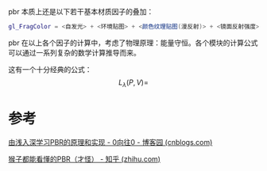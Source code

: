 pbr 本质上还是以下若干基本材质因子的叠加：

``` GLSL
gl_FragColor = <自发光> + <环境贴图> + <颜色纹理贴图(漫反射)> + <镜面反射强度>
```

pbr 在以上各个因子的计算中，考虑了物理原理：能量守恒。各个模块的计算公式可以通过一系列复杂的数学计算推导而来。

这有一个十分经典的公式：
$$
L_{λ}(P,V)=
$$




# 参考

[由浅入深学习PBR的原理和实现 - 0向往0 - 博客园 (cnblogs.com)](https://www.cnblogs.com/timlly/p/10631718.html)

[猴子都能看懂的PBR（才怪） - 知乎 (zhihu.com)](https://zhuanlan.zhihu.com/p/33464301)